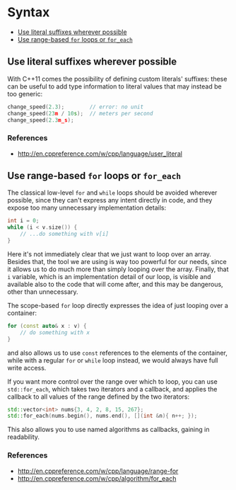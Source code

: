 # Syntax

- [Use literal suffixes wherever possible](#use-literal-suffixes-wherever-possible)
- [Use range-based `for` loops or `for_each`](#use-range-based-for-loops-or-for_each)


## Use literal suffixes wherever possible

With C++11 comes the possibility of defining custom literals' suffixes: these can be useful to add type information to literal values that may instead be too generic:

```c++
change_speed(2.3);        // error: no unit
change_speed(23m / 10s);  // meters per second
change_speed(2.3m_s);
```

### References
- http://en.cppreference.com/w/cpp/language/user_literal


## Use range-based `for` loops or `for_each`

The classical low-level `for` and `while` loops should be avoided wherever possible, since they can't express any intent directly in code, and they expose too many unnecessary implementation details:

```c++
int i = 0;
while (i < v.size()) {
    // ...do something with v[i]
}
```

Here it's not immediately clear that we just want to loop over an array. Besides that, the tool we are using is way too powerful for our needs, since it allows us to do much more than simply looping over the array. Finally, that `i` variable, which is an implementation detail of our loop, is visible and available also to the code that will come after, and this may be dangerous, other than unnecessary.

The scope-based `for` loop directly expresses the idea of just looping over a container:

```c++
for (const auto& x : v) {
    // do something with x
}
```

and also allows us to use `const` references to the elements of the container, while with a regular `for` or `while` loop instead, we would always have full write access.

If you want more control over the range over which to loop, you can use `std::for_each`, which takes two iterators and a callback, and applies the callback to all values of the range defined by the two iterators:

```c++
std::vector<int> nums{3, 4, 2, 8, 15, 267};
std::for_each(nums.begin(), nums.end(), [](int &n){ n++; });
```
This also allows you to use named algorithms as callbacks, gaining in readability.

### References
- http://en.cppreference.com/w/cpp/language/range-for
- http://en.cppreference.com/w/cpp/algorithm/for_each
